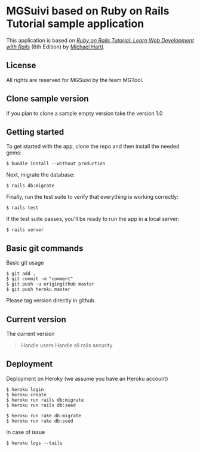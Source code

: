 # MGSuivi based on Ruby on Rails Tutorial sample application

This application is based on
[*Ruby on Rails Tutorial:
Learn Web Development with Rails*](https://www.railstutorial.org/)
(6th Edition)
by [Michael Hartl](http://www.michaelhartl.com/).

## License

All rights are reserved for MGSuivi by the team MGTool.

## Clone sample version

If you plan to clone a sample empty version take the version 1.0

## Getting started

To get started with the app, clone the repo and then install the needed gems:

```
$ bundle install --without production
```

Next, migrate the database:

```
$ rails db:migrate
```

Finally, run the test suite to verify that everything is working correctly:

```
$ rails test
```

If the test suite passes, you'll be ready to run the app in a local server:

```
$ rails server
```

## Basic git commands
Basic git usage
```
$ git add .
$ git commit -m "comment"
$ git push -u origingithub master
$ git push heroku master
```

Please tag version directly in github.


## Current version
The current version
> Handle users
> Handle all rails security


## Deployment

Deployment on Heroky (we assume you have an Heroku account)
```
$ heroku login
$ heroku create
$ heroku run rails db:migrate
$ heroku run rails db:seed

$ heroku run rake db:migrate
$ heroku run rake db:seed
```

In case of issue
```
$ heroku logs --tails
```
